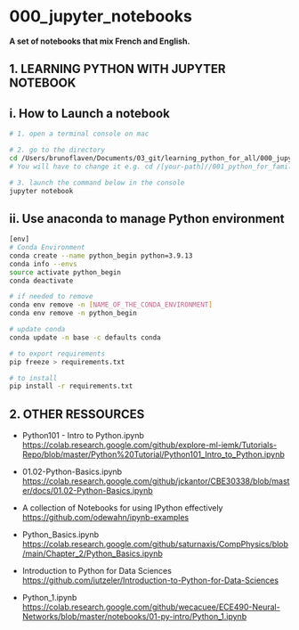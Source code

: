 # 000_jupyter_notebooks


**A set of notebooks that mix French and English.**


## 1. LEARNING PYTHON WITH JUPYTER NOTEBOOK

## i. How to Launch a notebook
```bash
# 1. open a terminal console on mac

# 2. go to the directory
cd /Users/brunoflaven/Documents/03_git/learning_python_for_all/000_jupyter_notebooks
# You will have to change it e.g. cd /[your-path]//001_python_for_family/

# 3. launch the command below in the console 
jupyter notebook

```



## ii. Use anaconda to manage Python environment

```bash
[env]
# Conda Environment
conda create --name python_begin python=3.9.13
conda info --envs
source activate python_begin
conda deactivate

# if needed to remove
conda env remove -n [NAME_OF_THE_CONDA_ENVIRONMENT]
conda env remove -n python_begin

# update conda 
conda update -n base -c defaults conda

# to export requirements
pip freeze > requirements.txt

# to install
pip install -r requirements.txt


```

## 2. OTHER RESSOURCES
+ Python101 - Intro to Python.ipynb
https://colab.research.google.com/github/explore-ml-iemk/Tutorials-Repo/blob/master/Python%20Tutorial/Python101_Intro_to_Python.ipynb

+ 01.02-Python-Basics.ipynb
https://colab.research.google.com/github/jckantor/CBE30338/blob/master/docs/01.02-Python-Basics.ipynb

+ A collection of Notebooks for using IPython effectively
https://github.com/odewahn/ipynb-examples

+ Python_Basics.ipynb
https://colab.research.google.com/github/saturnaxis/CompPhysics/blob/main/Chapter_2/Python_Basics.ipynb

+ Introduction to Python for Data Sciences
https://github.com/iutzeler/Introduction-to-Python-for-Data-Sciences

+ Python_1.ipynb
https://colab.research.google.com/github/wecacuee/ECE490-Neural-Networks/blob/master/notebooks/01-py-intro/Python_1.ipynb
